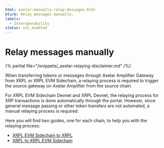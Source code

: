 ```yaml
---
html: axelar-manually-relay-messages.html
blurb: Relay messages manually.
labels:
  - Interoperability
status: not_enabled
---
```

# Relay messages manually

{% partial file="/snippets/_axelar-relaying-disclaimer.md" /%}

When transferring tokens or messages through Axelar Amplifier Gateway from XRPL or XRPL EVM Sidechain, a relaying process is required to trigger the source gateway on Axelar Amplifier from the source chain. 

For XRPL EVM Sidechain Devnet and XRPL Devnet, the relaying process for XRP transactions is done automatically through the portal. However, since general message passing or other token transfers are not automated, a manual relaying process is required.

Here you will find two guides, one for each chain, to help you with the relaying process:

- [XRPL EVM Sidechain to XRPL](/docs/evm-sidechain/axelar-relay-transfer-xrpl-evm-sidechain-to-xrpl.md)
- [XRPL to XRPL EVM Sidechain](/docs/evm-sidechain/axelar-relay-transfer-xrpl-to-xrpl-evm-sidechain.md)
